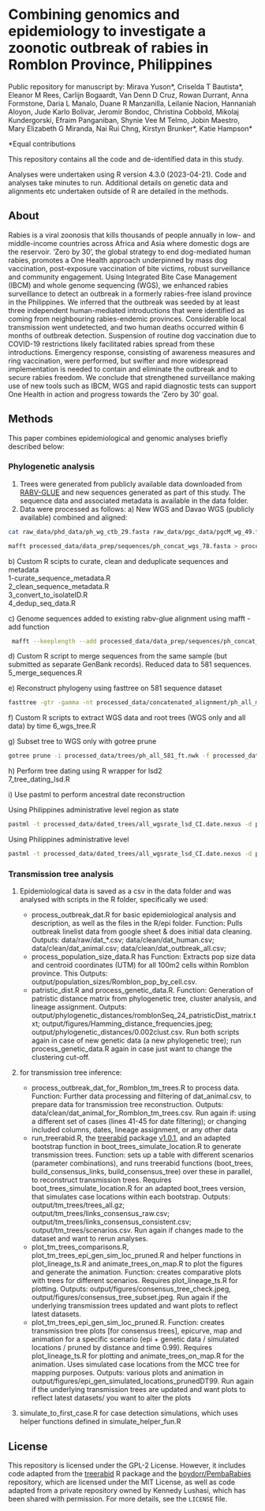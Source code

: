 # Combining genomics and epidemiology to investigate a zoonotic outbreak of rabies in Romblon Province, Philippines
Public repository for manuscript by: 
Mirava Yuson*, Criselda T Bautista*, Eleanor M Rees, Carlijn Bogaardt, Van Denn D Cruz, Rowan Durrant, Anna Formstone, Daria L Manalo, Duane R Manzanilla, Leilanie Nacion, Hannaniah Aloyon, Jude Karlo Bolivar, Jeromir Bondoc, Christina Cobbold, Mikolaj Kundergorski, Efraim Panganiban, Shynie Vee M Telmo, Jobin Maestro, Mary Elizabeth G Miranda, Nai Rui Chng, Kirstyn Brunker*, Katie Hampson*

*Equal contributions

This repository contains all the code and de-identified data in this study.

Analyses were undertaken using R version 4.3.0 (2023-04-21).
Code and analyses take minutes to run. 
Additional details on genetic data and alignments etc undertaken outside of R are detailed in the methods.

## About
Rabies is a viral zoonosis that kills thousands of people annually in low- and middle-income countries across Africa and Asia where domestic dogs are the reservoir. ‘Zero by 30’, the global strategy to end dog-mediated human rabies, promotes a One Health approach underpinned by mass dog vaccination, post-exposure vaccination of bite victims, robust surveillance and community engagement. Using Integrated Bite Case Management (IBCM) and whole genome sequencing (WGS), we enhanced rabies surveillance to detect an outbreak in a formerly rabies-free island province in the Philippines. We inferred that the outbreak was seeded by at least three independent human-mediated introductions that were identified as coming from neighbouring rabies-endemic provinces. Considerable local transmission went undetected, and two human deaths occurred within 6 months of outbreak detection. Suspension of routine dog vaccination due to COVID-19 restrictions likely facilitated rabies spread from these introductions. Emergency response, consisting of awareness measures and ring vaccination, were performed, but swifter and more widespread implementation is needed to contain and eliminate the outbreak and to secure rabies freedom. We conclude that strengthened surveillance making use of new tools such as IBCM, WGS and rapid diagnostic tests can support One Health in action and progress towards the ‘Zero by 30’ goal.

## Methods
This paper combines epidemiological and genomic analyses briefly described below:

### Phylogenetic analysis
1. Trees were generated from publicly available data downloaded from [RABV-GLUE](http://rabv-glue.cvr.gla.ac.uk/#/home) and new sequences generated as part of this study. The sequence data and associated metadata is available in the data folder.
2. Data were processed as follows:
    a) New WGS and Davao WGS (publicly available) combined and aligned:

```bash
cat raw_data/phd_data/ph_wg_ctb_29.fasta raw_data/pgc_data/pgcM_wg_49.fasta > processed_data/data_prep/sequences/ph_concat_wgs_78.fasta 

mafft processed_data/data_prep/sequences/ph_concat_wgs_78.fasta > processed_data/data_prep/sequences/ph_concat_wgs_78.aln.fasta
```

b) Custom R scipts to curate, clean and deduplicate sequences and metadata  
1-curate_sequence_metadata.R  
2_clean_sequence_metadata.R  
3_convert_to_isolateID.R  
4_dedup_seq_data.R  

c) Genome sequences added to existing rabv-glue alignment using mafft -add function

```bash
 mafft --keeplength --add processed_data/data_prep/sequences/ph_concat_wgs_78.aln.fasta processed_data/data_prep/sequences/ph_rabv_glue_wg_isolateIds_dedup.fasta > processed_data/concatenated_alignment/ph_all_combined_690.aln.fasta 
 ```
 
d) Custom R script to merge sequences from the same sample (but submitted as separate GenBank records). Reduced data to 581 sequences.
5_merge_sequences.R  

e) Reconstruct phylogeny using fasttree on 581 sequence dataset

```bash
fasttree -gtr -gamma -nt processed_data/concatenated_alignment/ph_all_merged_by_id_581.fasta > processed_data/trees/ph_all_581_ft.nwk
```

f) Custom R scripts to extract WGS data and root trees (WGS only and all data) by time 
6_wgs_tree.R  

g) Subset tree to WGS only with gotree prune
    
```bash
gotree prune -i processed_data/trees/ph_all_581_ft.nwk -f processed_data/wgs_alignment/wgs.names.txt -r -o processed_data/wgs_alignment/ph_wgs_ft.nwk
```

h) Perform tree dating using R wrapper for lsd2  
7_tree_dating_lsd.R  

i) Use pastml to perform ancestral date reconstruction

Using Philippines administrative level region as state

```bash
pastml -t processed_data/dated_trees/all_wgsrate_lsd_CI.date.nexus -d processed_data/concatenated_alignment/ph_metadata_merged_by_id_581_pastml.csv -s ',' -c Region --prediction_method MPPA --root_date 1909.37 --html_compressed processed_data/pastml_analysis/HTML_compressed_all_mppa_region.html --html processed_data/pastml_analysis/HTML_all_mppa_region.html --upload_to_itol -o processed_data/pastml_analysis/all_mppa_region_pastml --work_dir processed_data/pastml_analysis/all_mppa_region --tip_size_threshold 100
```

Using Philippines administrative level 

```bash
pastml -t processed_data/dated_trees/all_wgsrate_lsd_CI.date.nexus -d processed_data/concatenated_alignment/ph_metadata_merged_by_id_581_pastml.csv -s ',' -c Province --prediction_method MPPA --root_date 1909.37 --html_compressed processed_data/pastml_analysis/HTML_compressed_all_mppa_province.html --html processed_data/pastml_analysis/HTML_all_mppa_province.html --upload_to_itol -o processed_data/pastml_analysis/all_mppa_province_pastml --work_dir processed_data/pastml_analysis/all_mppa_province --tip_size_threshold 100
```


### Transmission tree analysis
1. Epidemiological data is saved as a csv in the data folder and was analysed with scripts in the R folder, specifically we used:
   - process_outbreak_dat.R for basic epidemiological analysis and description, as well as the files in the R/epi folder. Function: Pulls outbreak linelist data from google sheet & does initial data cleaning. Outputs: data/raw/dat_*.csv; data/clean/dat_human.csv; data/clean/dat_animal.csv; data/clean/dat_outbreak_all.csv;
   - process_population_size_data.R has Function: Extracts pop size data and centroid coordinates (UTM) for all 100m2 cells within Romblon province. This Outputs: output/population_sizes/Romblon_pop_by_cell.csv. 
   - patristic_dist.R and process_genetic_data.R. Function: Generation of patristic distance matrix from phylogenetic tree, cluster analysis, and lineage assignment. Outputs: output/phylogenetic_distances/romblonSeq_24_patristicDist_matrix.txt; output/figures/Hamming_distance_frequencies.jpeg; output/phylogenetic_distances/0.002clust.csv. Run both scripts again in case of new genetic data (a new phylogenetic tree); run process_genetic_data.R again in case just want to change the clustering cut-off.

2. for transmission tree inference:
      - process_outbreak_dat_for_Romblon_tm_trees.R to process data. Function: Further data processing and filtering of dat_animal.csv, to prepare data for transmission tree reconstruction. Outputs: data/clean/dat_animal_for_Romblon_tm_trees.csv. Run again if: using a different set of cases (lines 41-45 for date filtering); or changing included columns, dates, lineage assignment, or any other data
      - run_treerabid.R, the [treerabid](https://github.com/mrajeev08/treerabid/) package [v1.0.1](https://zenodo.org/records/13900871), and an adapted bootstrap function in boot_trees_simulate_location.R to generate transmission trees.
      Function: sets up a table with different scenarios (parameter combinations), and runs treerabid functions (boot_trees, build_consensus_links, build_consensus_tree) over these in parallel, to reconstruct transmission trees. Requires boot_trees_simulate_location.R for an adapted boot_trees version, that simulates case locations within each bootstrap. Outputs: output/tm_trees/trees_all.gz; output/tm_trees/links_consensus_raw.csv; output/tm_trees/links_consensus_consistent.csv; output/tm_trees/scenarios.csv. Run again if changes made to the dataset and want to rerun analyses.
      - plot_tm_trees_comparisons.R, plot_tm_trees_epi_gen_sim_loc_pruned.R and helper functions in plot_lineage_ts.R and animate_trees_on_map.R to plot the figures and generate the animation. Function: creates comparative plots with trees for different scenarios. Requires plot_lineage_ts.R for plotting. Outputs: output/figures/consensus_tree_check.jpeg, output/figures/consensus_tree_subset.jpeg. Run again if the underlying transmission trees updated and want plots to reflect latest datasets.
      - plot_tm_trees_epi_gen_sim_loc_pruned.R. Function: creates transmission tree plots [for consensus trees], epicurve, map and animation for a specific scenario (epi + genetic data / simulated locations / pruned by distance and time 0.99). Requires plot_lineage_ts.R for plotting and animate_trees_on_map.R for the animation. Uses simulated case locations from the MCC tree for mapping purposes. Outputs: various plots and animation in output/figures/epi_gen_simulated_locations_prunedDT99. Run again if the underlying transmission trees are updated and want plots to reflect latest datasets/ you want to alter the plots

3. simulate_to_first_case.R for case detection simulations, which uses helper functions defined in simulate_helper_fun.R
   
## License
This repository is licensed under the GPL-2 License. However, it includes code 
adapted from the [treerabid](https://github.com/mrajeev08/treerabid) R package
and the [boydorr/PembaRabies](https://github.com/boydorr/PembaRabies) 
repository, which are licensed under the MIT License, as well as code adapted
from a private repository owned by Kennedy Lushasi, which has been shared with
permission. For more details, see the `LICENSE` file.




 

